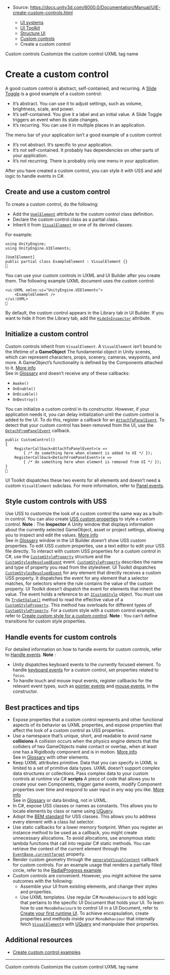* Source: https://docs.unity3d.com/6000.0/Documentation/Manual/UIE-create-custom-controls.html

  * [UI systems](https://docs.unity3d.com/6000.0/Documentation/Manual/UIToolkits.html)
  * [UI Toolkit](https://docs.unity3d.com/6000.0/Documentation/Manual/UIElements.html)
  * [Structure UI](https://docs.unity3d.com/6000.0/Documentation/Manual/UIE-structure-ui.html)
  * [Custom controls](https://docs.unity3d.com/6000.0/Documentation/Manual/UIE-custom-controls.html)
  * Create a custom control


[](https://docs.unity3d.com/6000.0/Documentation/Manual/UIE-custom-controls.html)
Custom controls
[](https://docs.unity3d.com/6000.0/Documentation/Manual/ui-systems/custom-control-customize-uxml-tag-names.html)
Customize the custom control UXML tag name
# Create a custom control
A good custom control is abstract, self-contained, and recurring. 
A [Slide Toggle](https://docs.unity3d.com/6000.0/Documentation/Manual/UIE-slide-toggle.html) is a good example of a custom control:
  * It’s abstract. You can use it to adjust settings, such as volume, brightness, scale, and power.
  * It’s self-contained. You give it a label and an initial value. A Slide Toggle triggers an event when its state changes.
  * It’s recurring. You can use it in multiple places in an application.


The menu bar of your application isn’t a good example of a custom control:
  * It’s not abstract. It’s specific to your application.
  * It’s not self-contained. It probably has dependencies on other parts of your application.
  * It’s not recurring. There is probably only one menu in your application.


After you have created a custom control, you can style it with USS and add logic to handle events in C#.
## Create and use a custom control
To create a custom control, do the following:
  * Add the [`UxmlElement`](https://docs.unity3d.com/6000.0/Documentation/ScriptReference/UIElements.UxmlElementAttribute.html) attribute to the custom control class definition.
  * Declare the custom control class as a partial class.
  * Inherit it from [`VisualElement`](https://docs.unity3d.com/6000.0/Documentation/ScriptReference/UIElements.VisualElement.html) or one of its derived classes.


For example:
```
using UnityEngine;
using UnityEngine.UIElements;

[UxmlElement]
public partial class ExampleElement : VisualElement {}

```

You can use your custom controls in UXML and UI Builder after you create them. 
The following example UXML document uses the custom control:
```
<ui:UXML xmlns:ui="UnityEngine.UIElements">
    <ExampleElement />
</ui:UXML>

```

By default, the custom control appears in the Library tab in UI Builder. If you want to hide it from the Library tab, add the [`HideInInspector`](https://docs.unity3d.com/6000.0/Documentation/ScriptReference/HideInInspector.html) attribute.
## Initialize a custom control
Custom controls inherit from `VisualElement`. A `VisualElement` isn’t bound to the lifetime of a **GameObject** The fundamental object in Unity scenes, which can represent characters, props, scenery, cameras, waypoints, and more. A GameObject’s functionality is defined by the Components attached to it. [More info](https://docs.unity3d.com/6000.0/Documentation/Manual/class-GameObject.html)  
See in [Glossary](https://docs.unity3d.com/6000.0/Documentation/Manual/Glossary.html#GameObject) and doesn’t receive any of these callbacks:
  * `Awake()`
  * `OnEnable()`
  * `OnDisable()`
  * `OnDestroy()`


You can initialize a custom control in its constructor. However, if your application needs it, you can delay initialization until the custom control is added to the UI. To do this, register a callback for an [`AttachToPanelEvent`](https://docs.unity3d.com/6000.0/Documentation/ScriptReference/UIElements.AttachToPanelEvent.html). To detect that your custom control has been removed from the UI, use the [`DetachFromPanelEvent`](https://docs.unity3d.com/6000.0/Documentation/ScriptReference/UIElements.DetachFromPanelEvent.html) callback.
```
public CustomControl()
{
    RegisterCallback<AttachToPanelEvent>(e =>
        { /* do something here when element is added to UI */ });
    RegisterCallback<DetachFromPanelEvent>(e =>
        { /* do something here when element is removed from UI */ });
}

```

UI Toolkit dispatches these two events for all elements and doesn’t need a custom `VisualElement` subclass. For more information, refer to [Panel events](https://docs.unity3d.com/6000.0/Documentation/Manual/UIE-Panel-Events.html).
## Style custom controls with USS
Use USS to customize the look of a custom control the same way as a built-in control. You can also create [USS custom properties](https://docs.unity3d.com/6000.0/Documentation/Manual/UIE-USS-CustomProperties.html) to style a custom control. 
**Note** : The **Inspector** A Unity window that displays information about the currently selected GameObject, asset or project settings, allowing you to inspect and edit the values. [More info](https://docs.unity3d.com/6000.0/Documentation/Manual/UsingTheInspector.html)  
See in [Glossary](https://docs.unity3d.com/6000.0/Documentation/Manual/Glossary.html#Inspector) window in the UI Builder doesn’t show USS custom properties. To edit USS custom properties, use a text editor to edit your USS file directly.
To interact with custom USS properties for a custom control in C#, use the [`CustomStyleProperty`](https://docs.unity3d.com/6000.0/Documentation/ScriptReference/UIElements.CustomStyleProperty_1.html) structure and the [`CustomStylesResolvedEvent`](https://docs.unity3d.com/6000.0/Documentation/ScriptReference/UIElements.CustomStyleResolvedEvent.html) event.
[`CustomStyleProperty`](https://docs.unity3d.com/6000.0/Documentation/ScriptReference/UIElements.CustomStyleProperty_1.html) describes the name and type of property you read from the stylesheet.
UI Toolkit dispatches [`CustomStylesResolvedEvent`](https://docs.unity3d.com/6000.0/Documentation/ScriptReference/UIElements.CustomStyleResolvedEvent.html) for any element that directly receives a custom USS property. It dispatches the event for any element that a selector matches, for selectors where the rule contains the value of the custom property. UI Toolkit doesn’t dispatch the event for elements that inherit the value. The event holds a reference to an [`ICustomStyle`](https://docs.unity3d.com/6000.0/Documentation/ScriptReference/UIElements.ICustomStyle.html) object. You must use its [`TryGetValue()`](https://docs.unity3d.com/6000.0/Documentation/ScriptReference/UIElements.ICustomStyle.TryGetValue.html) method to read the effective value of a [`CustomStyleProperty`](https://docs.unity3d.com/6000.0/Documentation/ScriptReference/UIElements.CustomStyleProperty_1.html). This method has overloads for different types of [`CustomStyleProperty`](https://docs.unity3d.com/6000.0/Documentation/ScriptReference/UIElements.CustomStyleProperty_1.html).
For a custom style with a custom control example, refer to [Create custom style for a custom control](https://docs.unity3d.com/6000.0/Documentation/Manual/UIE-create-custom-style-custom-control.html).
**Note** : You can’t define transitions for custom style properties.
## Handle events for custom controls
For detailed information on how to handle events for custom controls, refer to [Handle events](https://docs.unity3d.com/6000.0/Documentation/Manual/UIE-Events-Handling.html).
**Note** : 
  * Unity dispatches keyboard events to the currently focused element. To handle [keyboard events](https://docs.unity3d.com/6000.0/Documentation/Manual/UIE-Keyboard-Events.html) for a custom control, set properties related to `focus`.
  * To handle touch and mouse input events, register callbacks for the relevant event types, such as [pointer events](https://docs.unity3d.com/6000.0/Documentation/Manual/UIE-Pointer-Events.html) and [mouse events](https://docs.unity3d.com/6000.0/Documentation/Manual/UIE-Mouse-Events.html), in the constructor.


## Best practices and tips
  * Expose properties that a custom control represents and other functional aspects of its behavior as UXML properties, and expose properties that affect the look of a custom control as USS properties.
  * Use a namespace that’s unique, short, and readable to avoid name **collisions** A collision occurs when the physics engine detects that the colliders of two GameObjects make contact or overlap, when at least one has a Rigidbody component and is in motion. [More info](https://docs.unity3d.com/6000.0/Documentation/Manual/CollidersOverview.html)  
See in [Glossary](https://docs.unity3d.com/6000.0/Documentation/Manual/Glossary.html#Collision) with other elements.
  * Keep UXML attributes primitive. Data that you can specify in UXML is limited to a set of primitive data types. UXML doesn’t support complex data structures or collections. Pass complex data to your custom controls at runtime via C# **scripts** A piece of code that allows you to create your own Components, trigger game events, modify Component properties over time and respond to user input in any way you like. [More info](https://docs.unity3d.com/6000.0/Documentation/Manual/creating-scripts.html)  
See in [Glossary](https://docs.unity3d.com/6000.0/Documentation/Manual/Glossary.html#Scripts) or data binding, not in UXML.
  * In C#, expose USS classes or names as constants. This allows you to locate elements by class or name using [UQuery](https://docs.unity3d.com/6000.0/Documentation/Manual/UIE-UQuery.html).
  * Adopt the [BEM standard](https://sparkbox.com/foundry/bem_by_example) for USS classes. This allows you to address every element with a class list selector.
  * Use static callbacks for a lower memory footprint. When you register an instance method to be used as a callback, you might create unnecessary allocations. To avoid allocations, use anonymous static lambda functions that call into regular C# static methods. You can retrieve the context of the current element through the [`EventBase.currentTarget`](https://docs.unity3d.com/6000.0/Documentation/ScriptReference/UIElements.EventBase-currentTarget.html) property.
  * Render custom geometry through the [`generateVisualContent`](https://docs.unity3d.com/6000.0/Documentation/ScriptReference/UIElements.VisualElement-generateVisualContent.html) callback for custom controls. For an example usage that renders a partially filled circle, refer to the [RadialProgress example](https://docs.unity3d.com/6000.0/Documentation/Manual/UIE-radial-progress.html).
  * Custom controls are convenient. However, you might achieve the same outcomes with the following:
    * Assemble your UI from existing elements, and change their styles and properties.
    * Use UXML templates. Use regular C# `MonoBehaviour`s to add logic that pertains to the specific UI Document that holds your UI. To learn how to use `MonoBehaviour`s to control UI in a UI Document, refer to [Create your first runtime UI](https://docs.unity3d.com/6000.0/Documentation/Manual/UIE-HowTo-CreateRuntimeUI.html). To achieve encapsulation, create properties and methods inside your `MonoBehaviour` that internally fetch [`VisualElement`](https://docs.unity3d.com/6000.0/Documentation/ScriptReference/UIElements.VisualElement.html)s with [UQuery](https://docs.unity3d.com/6000.0/Documentation/Manual/UIE-UQuery.html) and manipulate their properties.


## Additional resources
  * [Create custom control examples](https://docs.unity3d.com/6000.0/Documentation/Manual/UIE-uxml-examples.html#custom-controls)


* * *
[](https://docs.unity3d.com/6000.0/Documentation/Manual/UIE-custom-controls.html)
Custom controls
[](https://docs.unity3d.com/6000.0/Documentation/Manual/ui-systems/custom-control-customize-uxml-tag-names.html)
Customize the custom control UXML tag name
